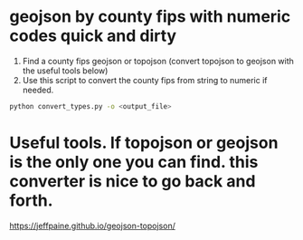 # geojson by county fips with numeric codes quick and dirty
1. Find a county fips geojson or topojson (convert topojson to geojson with the useful tools below)
2. Use this script to convert the county fips from string to numeric if needed.
```bash
python convert_types.py -o <output_file>
```


# Useful tools. If topojson or geojson is the only one you can find. this converter is nice to go back and forth.
https://jeffpaine.github.io/geojson-topojson/
